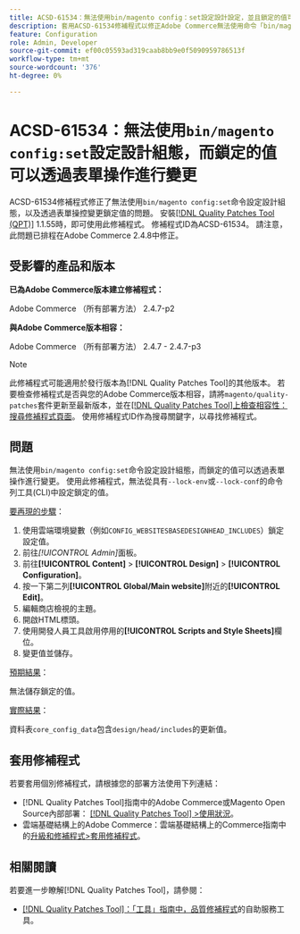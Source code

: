 ```yaml
---
title: ACSD-61534：無法使用bin/magento config：set設定設計設定，並且鎖定的值可以透過表單操作進行更改
description: 套用ACSD-61534修補程式以修正Adobe Commerce無法使用命令「bin/magento config：set」設定設計設定，且鎖定值可透過表單操控進行變更的問題。
feature: Configuration
role: Admin, Developer
source-git-commit: ef00c05593ad319caab8bb9e0f5090959786513f
workflow-type: tm+mt
source-wordcount: '376'
ht-degree: 0%

---
```


# ACSD-61534：無法使用`bin/magento config:set`設定設計組態，而鎖定的值可以透過表單操作進行變更

ACSD-61534修補程式修正了無法使用`bin/magento config:set`命令設定設計組態，以及透過表單操控變更鎖定值的問題。 安裝[[!DNL Quality Patches Tool (QPT)]](/help/tools/quality-patches-tool/quality-patches-tool-to-self-serve-quality-patches.md) 1.1.55時，即可使用此修補程式。 修補程式ID為ACSD-61534。 請注意，此問題已排程在Adobe Commerce 2.4.8中修正。

## 受影響的產品和版本

**已為Adobe Commerce版本建立修補程式：**

Adobe Commerce （所有部署方法） 2.4.7-p2

**與Adobe Commerce版本相容：**

Adobe Commerce （所有部署方法） 2.4.7 - 2.4.7-p3

>[!NOTE]
>
>此修補程式可能適用於發行版本為[!DNL Quality Patches Tool]的其他版本。 若要檢查修補程式是否與您的Adobe Commerce版本相容，請將`magento/quality-patches`套件更新至最新版本，並在[[!DNL Quality Patches Tool]上檢查相容性：搜尋修補程式頁面](https://experienceleague.adobe.com/tools/commerce-quality-patches/index.html)。 使用修補程式ID作為搜尋關鍵字，以尋找修補程式。

## 問題

無法使用`bin/magento config:set`命令設定設計組態，而鎖定的值可以透過表單操作進行變更。 使用此修補程式，無法從具有`--lock-env`或`--lock-conf`的命令列工具(CLI)中設定鎖定的值。

<u>要再現的步驟</u>：

1. 使用雲端環境變數（例如`CONFIG_WEBSITESBASEDESIGNHEAD_INCLUDES`）鎖定設定值。
1. 前往&#x200B;*[!UICONTROL Admin]*&#x200B;面板。
1. 前往&#x200B;**[!UICONTROL Content]** > **[!UICONTROL Design]** > **[!UICONTROL Configuration]**。
1. 按一下第二列&#x200B;**[!UICONTROL Global/Main website]**&#x200B;附近的&#x200B;**[!UICONTROL Edit]**。
1. 編輯商店檢視的主題。
1. 開啟HTML標頭。
1. 使用開發人員工具啟用停用的&#x200B;**[!UICONTROL Scripts and Style Sheets]**&#x200B;欄位。
1. 變更值並儲存。

<u>預期結果</u>：

無法儲存鎖定的值。

<u>實際結果</u>：

資料表`core_config_data`包含`design/head/includes`的更新值。

## 套用修補程式

若要套用個別修補程式，請根據您的部署方法使用下列連結：

* [!DNL Quality Patches Tool]指南中的Adobe Commerce或Magento Open Source內部部署： [[!DNL Quality Patches Tool] >使用狀況](/help/tools/quality-patches-tool/usage.md)。
* 雲端基礎結構上的Adobe Commerce：雲端基礎結構上的Commerce指南中的[升級和修補程式>套用修補程式](https://experienceleague.adobe.com/docs/commerce-cloud-service/user-guide/develop/upgrade/apply-patches.html)。

## 相關閱讀

若要進一步瞭解[!DNL Quality Patches Tool]，請參閱：

* [[!DNL Quality Patches Tool]：「工具」指南中，品質修補程式](/help/tools/quality-patches-tool/quality-patches-tool-to-self-serve-quality-patches.md)的自助服務工具。
